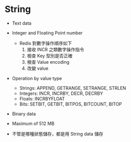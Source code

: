 # String

- Text data
- Integer and Floating Point number
    - Redis 對數字操作順序如下
        1. 接收 INCR 之類數字操作指令
        2. 檢查 Key 型別是否正確
        3. 檢查 Value encoding
        4. 改變 value
        
- Operation by value type
    - Strings: APPEND, GETRANGE, SETRANGE, STRLEN
    - Integers: INCR, INCRBY, DECR, DECRBY
    - Floats: INCRBYFLOAT
    - Bits: SETBIT, GETBIT, BITPOS, BITCOUNT, BITOP

- Binary data
- Maximum of 512 MB
- 不管是哪種狀態儲存，都是用 String data 儲存